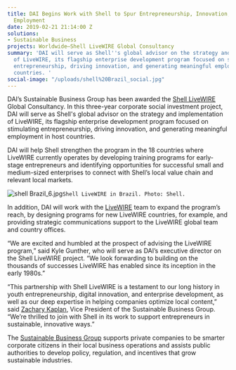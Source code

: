 ```yaml
---
title: DAI Begins Work with Shell to Spur Entrepreneurship, Innovation, and Local
  Employment
date: 2019-02-21 21:14:00 Z
solutions:
- Sustainable Business
projects: Worldwide—Shell LiveWIRE Global Consultancy
summary: 'DAI will serve as Shell''s global advisor on the strategy and implementation
  of LiveWIRE, its flagship enterprise development program focused on stimulating
  entrepreneurship, driving innovation, and generating meaningful employment in host
  countries. '
social-image: "/uploads/shell%20Brazil_social.jpg"
---
```


DAI’s Sustainable Business Group has been awarded the [Shell LiveWIRE](https://www.livewire.shell/) Global Consultancy. In this three-year corporate social investment project, DAI will serve as Shell's global advisor on the strategy and implementation of LiveWIRE, its flagship enterprise development program focused on stimulating entrepreneurship, driving innovation, and generating meaningful employment in host countries. 

DAI will help Shell strengthen the program in the 18 countries where LiveWIRE currently operates by developing training programs for early-stage entrepreneurs and identifying opportunities for successful small and medium-sized enterprises to connect with Shell’s local value chain and relevant local markets.

![shell Brazil_6.jpg](/uploads/shell%20Brazil_6.jpg)`Shell LiveWIRE in Brazil. Photo: Shell.`

In addition, DAI will work with the [LiveWIRE](https://www.dai.com/our-work/projects/worldwide-shell-livewire-global-consultancy) team to expand the program’s reach, by designing programs for new LiveWIRE countries, for example, and providing strategic communications support to the LiveWIRE global team and country offices.

“We are excited and humbled at the prospect of advising the LiveWIRE program,” said Kyle Gunther, who will serve as DAI’s executive director on the Shell LiveWIRE project. “We look forwarding to building on the thousands of successes LiveWIRE has enabled since its inception in the early 1980s.”

“This partnership with Shell LiveWIRE is a testament to our long history in youth entrepreneurship, digital innovation, and enterprise development, as well as our deep expertise in helping companies optimize local content,” said [Zachary Kaplan](https://www.dai.com/who-we-are/our-team/zachary-kaplan), Vice President of the Sustainable Business Group. “We’re thrilled to join with Shell in its work to support entrepreneurs in sustainable, innovative ways.”

The [Sustainable Business Group](https://www.dai.com/our-work/solutions/sustainable-business) supports private companies to be smarter corporate citizens in their local business operations and assists public authorities to develop policy, regulation, and incentives that grow sustainable industries.